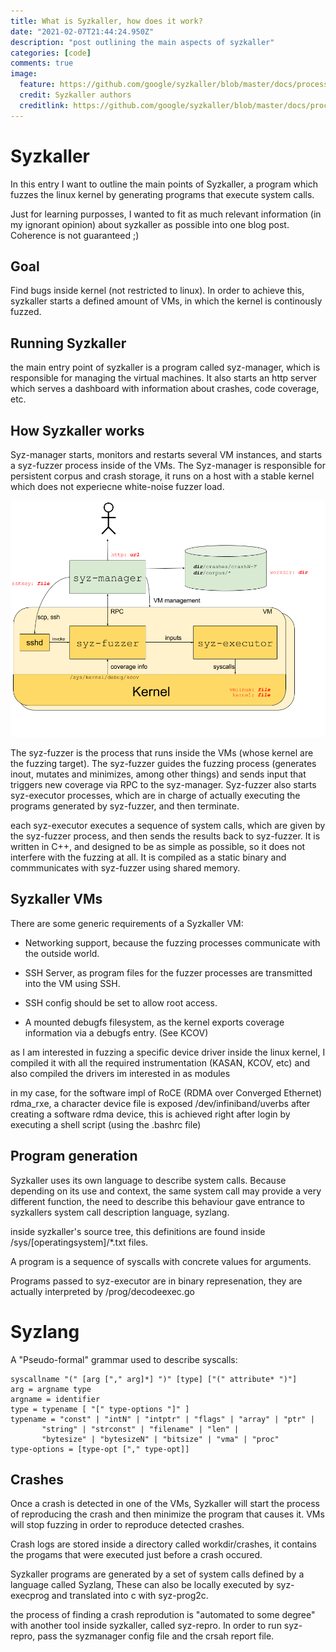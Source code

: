 ```yaml
---
title: What is Syzkaller, how does it work? 
date: "2021-02-07T21:44:24.950Z"
description: "post outlining the main aspects of syzkaller"
categories: [code]
comments: true
image: 
  feature: https://github.com/google/syzkaller/blob/master/docs/process_structure.png?raw=true 
  credit: Syzkaller authors 
  creditlink: https://github.com/google/syzkaller/blob/master/docs/process_structure.png?raw=true 
---
```



# Syzkaller

In this entry I want to outline the main points of 
Syzkaller, a program which fuzzes the linux kernel by generating
programs that execute system calls.

Just for learning purposses, I wanted to fit as much relevant
information (in my ignorant opinion) about syzkaller as possible 
into one blog post. Coherence is not guaranteed ;)


## Goal

Find bugs inside kernel (not restricted to linux).
In order to achieve this, syzkaller starts a defined
amount of VMs, in which the kernel is continously
fuzzed.

## Running Syzkaller


the main entry point of syzkaller is a program called 
syz-manager, which is responsible for managing 
the virtual machines. It also starts an http server which
serves a dashboard with information about crashes,
code coverage, etc.


## How Syzkaller works

Syz-manager starts, monitors and restarts several VM instances, and
starts a syz-fuzzer process inside of the VMs. The Syz-manager is
responsible for persistent corpus and crash storage, it runs on a 
host with a stable kernel which does not experiecne white-noise
fuzzer load.

![Syzkaller Architecture](https://github.com/google/syzkaller/blob/master/docs/process_structure.png?raw=true)

The syz-fuzzer is the process that runs inside the VMs (whose kernel
are the fuzzing target). The syz-fuzzer guides the fuzzing process
(generates inout, mutates and minimizes, among other things)  and
sends input that triggers new coverage via RPC to the syz-manager.
Syz-fuzzer also starts syz-executor processes, which are in charge
of actually executing the programs generated by syz-fuzzer, and then
terminate.

each syz-executor executes a sequence of system calls, which are
given by the syz-fuzzer process, and then sends the results back
to syz-fuzzer. It is written in C++, and designed to be as simple
as possible, so it does not interfere with the fuzzing at all. It is
compiled as a static binary and commmunicates with syz-fuzzer using
shared memory.

## Syzkaller VMs

There are some generic requirements of a Syzkaller VM:

* Networking support, because the fuzzing processes
communicate with the outside world.

* SSH Server, as program files for the fuzzer processes
are transmitted into the VM using SSH.

* SSH config should be set to allow root access.

* A mounted debugfs filesystem, as the kernel
exports coverage information via a debugfs entry. (See KCOV)

as I am interested in fuzzing a specific device driver inside
the linux kernel, I compiled it with all the required instrumentation
(KASAN, KCOV, etc) and also compiled the drivers im interested in as modules

in my case, for the software impl of RoCE (RDMA over
Converged Ethernet) rdma\_rxe, a character device file is 
exposed /dev/infiniband/uverbs after creating a software rdma device,
this is achieved right after login by executing a shell script (using
the .bashrc file)

## Program generation

Syzkaller uses its own language to describe system calls. Because
depending on its use and context, the same system call may provide
a very different function, the need to describe this behaviour
gave entrance to syzkallers system call description language,
syzlang.

inside syzkaller's source tree, this definitions are found
inside /sys/[operatingsystem]/\*.txt files.

A program is a sequence of syscalls with concrete values for 
arguments.

Programs passed to syz-executor are in binary represenation, they
are actually interpreted by /prog/decodeexec.go

# Syzlang

A "Pseudo-formal" grammar used to describe syscalls:

```
syscallname "(" [arg ["," arg]*] ")" [type] ["(" attribute* ")"]
arg = argname type
argname = identifier
type = typename [ "[" type-options "]" ]
typename = "const" | "intN" | "intptr" | "flags" | "array" | "ptr" |
	   "string" | "strconst" | "filename" | "len" |
	   "bytesize" | "bytesizeN" | "bitsize" | "vma" | "proc"
type-options = [type-opt ["," type-opt]]
```



## Crashes

Once a crash is detected in one of the VMs, Syzkaller
will start the process of reproducing the crash and
then minimize the program that causes it. VMs will 
stop fuzzing in order to reproduce detected crashes.

Crash logs are stored inside a directory called
workdir/crashes, it contains the progams that 
were executed just before a crash occured.

Syzkaller programs are generated by a set of system
calls defined by a language called Syzlang, These 
can also be locally executed by syz-execprog and
translated into c with syz-prog2c.

the process of finding a crash reprodution is 
"automated to some degree" with another 
tool inside syzkaller, called syz-repro.
In order to run syz-repro, pass the syzmanager
config file and the crsah report file.

